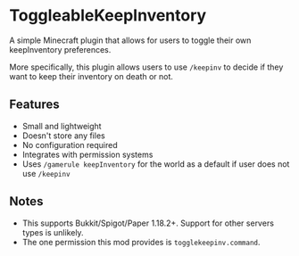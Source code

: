 # ToggleableKeepInventory 

A simple Minecraft plugin that allows for users to toggle their own keepInventory preferences.

More specifically, this plugin allows users to use `/keepinv` to decide if they want to keep their inventory on death or not.

## Features
- Small and lightweight
- Doesn't store any files
- No configuration required
- Integrates with permission systems
- Uses `/gamerule keepInventory` for the world as a default if user does not use `/keepinv`

## Notes
- This supports Bukkit/Spigot/Paper 1.18.2+. Support for other servers types is unlikely.
- The one permission this mod provides is `togglekeepinv.command`.
